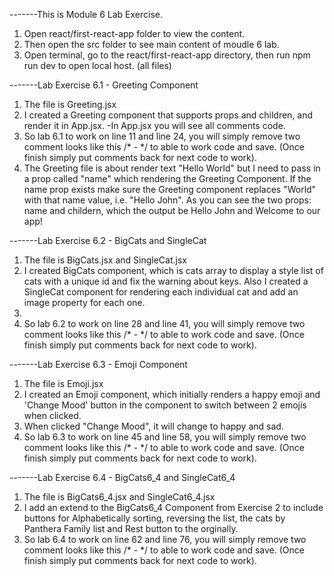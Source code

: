 -------This is Module 6 Lab Exercise. 

1. Open react/first-react-app folder to view the content.
2. Then open the src folder to see main content of moudle 6 lab.
3. Open terminal, go to the react/first-react-app directory, then run npm run dev to open local host. (all files)

-------Lab Exercise 6.1 - Greeting Component 

1. The file is Greeting.jsx
2. I created a Greeting component that supports props and children, and render it in App.jsx.
   -In App.jsx you will see all comments code.
3. So lab 6.1 to work on line 11 and line 24, you will simply remove two comment looks like this /* - */ to able to work code and save. (Once finish simply put comments back for next code to work).
4. The Greeting file is about render text "Hello World" but I need to pass in a prop called "name" which rendering the Greeting Component. If the name prop exists make sure the Greeting component replaces "World" with that name value, i.e. "Hello John". As you can see the two props: name and childern, which the output be Hello John and Welcome to our app!

-------Lab Exercise 6.2 - BigCats and SingleCat

1. The file is BigCats.jsx and SingleCat.jsx
2. I created BigCats component, which is cats array to display a style list of cats with a unique id and fix the warning about keys. Also I created a SingleCat component for rendering each individual cat and add an image property for each one.
3. 
4.  So lab 6.2 to work on line 28 and line 41, you will simply remove two comment looks like this /* - */ to able to work code and save. (Once finish simply put comments back for next code to work).

-------Lab Exercise 6.3 - Emoji Component

1. The file is Emoji.jsx
2. I created an Emoji component, which initially renders a happy emoji and 'Change Mood' button in the component to switch between 2 emojis when clicked.
3. When clicked "Change Mood", it will change to happy and sad.
4.  So lab 6.3 to work on line 45 and line 58, you will simply remove two comment looks like this /* - */ to able to work code and save. (Once finish simply put comments back for next code to work).

-------Lab Exercise 6.4 - BigCats6_4 and SingleCat6_4 

1. The file is BigCats6_4.jsx and SingleCat6_4.jsx
2. I add an extend to the BigCats6_4 Component from Exercise 2 to include buttons for Alphabetically sorting, reversing the list, the cats by Panthera Family list and Rest button to the orginally.
3. So lab 6.4 to work on line 62 and line 76, you will simply remove two comment looks like this /* - */ to able to work code and save. (Once finish simply put comments back for next code to work).
































